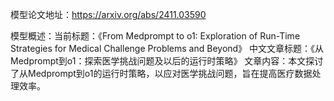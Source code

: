 模型论文地址：https://arxiv.org/abs/2411.03590

模型概述：当前标题：《From Medprompt to o1: Exploration of Run-Time Strategies for Medical Challenge Problems and Beyond》
中文文章标题：《从Medprompt到o1：探索医学挑战问题及以后的运行时策略》
文章内容：本文探讨了从Medprompt到o1的运行时策略，以应对医学挑战问题，旨在提高医疗数据处理效率。
